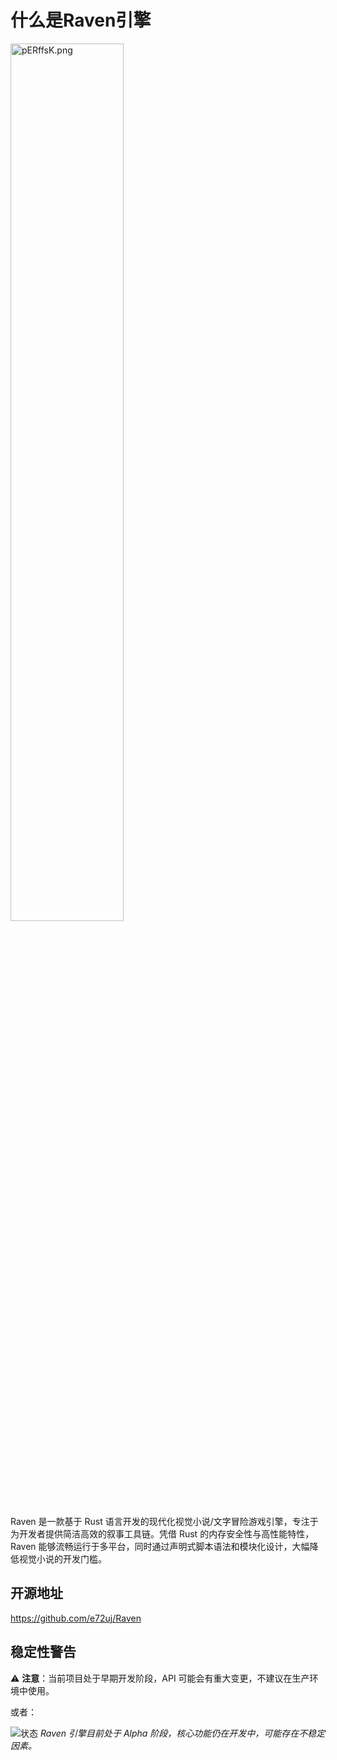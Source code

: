 # 什么是Raven引擎
<a href="https://imgse.com/i/pERffsK"><img width="60%" src="https://s21.ax1x.com/2025/04/12/pERffsK.md.png" alt="pERffsK.png" border="0" /></a>

Raven 是一款基于 Rust 语言开发的现代化视觉小说/文字冒险游戏引擎，专注于为开发者提供简洁高效的叙事工具链。凭借 Rust 的内存安全性与高性能特性，Raven 能够流畅运行于多平台，同时通过声明式脚本语法和模块化设计，大幅降低视觉小说的开发门槛。
## 开源地址

<a href="https://github.com/e72uj/Raven" target="_blank" class="github-icon">
    <i class="fab fa-github"></i> https://github.com/e72uj/Raven
</a>

## 稳定性警告

⚠️ **注意**：当前项目处于早期开发阶段，API 可能会有重大变更，不建议在生产环境中使用。

或者：

![状态](https://img.shields.io/badge/状态-Alpha-red) 
*Raven 引擎目前处于 Alpha 阶段，核心功能仍在开发中，可能存在不稳定因素。*